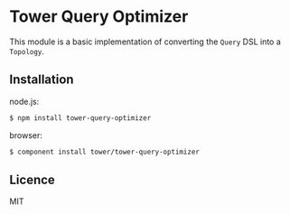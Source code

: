 # Tower Query Optimizer

This module is a basic implementation of converting the `Query` DSL into a `Topology`.

## Installation

node.js:

```bash
$ npm install tower-query-optimizer
```

browser:

```bash
$ component install tower/tower-query-optimizer
```

## Licence

MIT